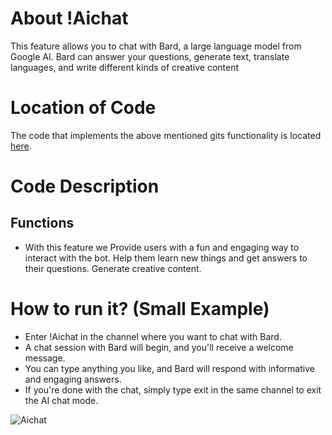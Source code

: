 # About !Aichat

This feature allows you to chat with Bard, a large language model from Google AI. Bard can answer your questions, generate text, translate languages, and write different kinds of creative content

# Location of Code

The code that implements the above mentioned gits functionality is located [here](https://github.com/tanmaypardeshi/CSC-510-Project2-TeachersPetBot/blob/main/src/bot.py).

# Code Description

## Functions

- With this feature we Provide users with a fun and engaging way to interact with the bot. Help them learn new things and get answers to their questions. Generate creative content.

# How to run it? (Small Example)

- Enter !Aichat in the channel where you want to chat with Bard.
- A chat session with Bard will begin, and you'll receive a welcome message.
- You can type anything you like, and Bard will respond with informative and engaging answers.
- If you're done with the chat, simply type exit in the same channel to exit the AI chat mode.

![Aichat](https://github.com/tanmaypardeshi/CSC-510-Project2-TeachersPetBot/assets/102000543/fe0a0388-e95e-4c42-9b8b-18d2b26ffb9c)
